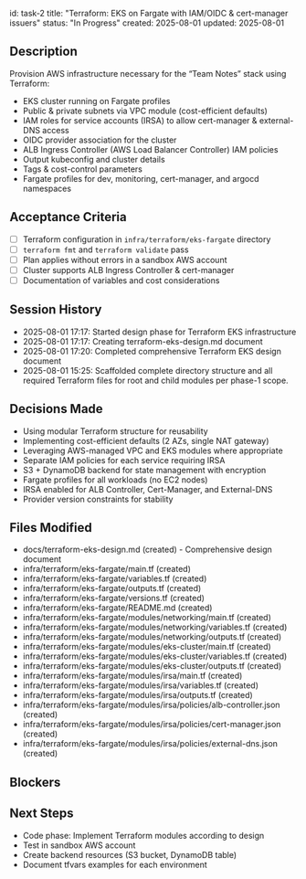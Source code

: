 id: task-2
title: "Terraform: EKS on Fargate with IAM/OIDC & cert-manager issuers"
status: "In Progress"
created: 2025-08-01
updated: 2025-08-01

## Description

Provision AWS infrastructure necessary for the “Team Notes” stack using Terraform:

- EKS cluster running on Fargate profiles
- Public & private subnets via VPC module (cost-efficient defaults)
- IAM roles for service accounts (IRSA) to allow cert-manager & external-DNS access
- OIDC provider association for the cluster
- ALB Ingress Controller (AWS Load Balancer Controller) IAM policies
- Output kubeconfig and cluster details
- Tags & cost-control parameters
- Fargate profiles for dev, monitoring, cert-manager, and argocd namespaces

## Acceptance Criteria

- [ ] Terraform configuration in `infra/terraform/eks-fargate` directory
- [ ] `terraform fmt` and `terraform validate` pass
- [ ] Plan applies without errors in a sandbox AWS account
- [ ] Cluster supports ALB Ingress Controller & cert-manager
- [ ] Documentation of variables and cost considerations

## Session History

- 2025-08-01 17:17: Started design phase for Terraform EKS infrastructure
- 2025-08-01 17:17: Creating terraform-eks-design.md document
- 2025-08-01 17:20: Completed comprehensive Terraform EKS design document
- 2025-08-01 15:25: Scaffolded complete directory structure and all required Terraform files for root and child modules per phase-1 scope.

## Decisions Made

- Using modular Terraform structure for reusability
- Implementing cost-efficient defaults (2 AZs, single NAT gateway)
- Leveraging AWS-managed VPC and EKS modules where appropriate
- Separate IAM policies for each service requiring IRSA
- S3 + DynamoDB backend for state management with encryption
- Fargate profiles for all workloads (no EC2 nodes)
- IRSA enabled for ALB Controller, Cert-Manager, and External-DNS
- Provider version constraints for stability

## Files Modified

- docs/terraform-eks-design.md (created) - Comprehensive design document
- infra/terraform/eks-fargate/main.tf (created)
- infra/terraform/eks-fargate/variables.tf (created)
- infra/terraform/eks-fargate/outputs.tf (created)
- infra/terraform/eks-fargate/versions.tf (created)
- infra/terraform/eks-fargate/README.md (created)
- infra/terraform/eks-fargate/modules/networking/main.tf (created)
- infra/terraform/eks-fargate/modules/networking/variables.tf (created)
- infra/terraform/eks-fargate/modules/networking/outputs.tf (created)
- infra/terraform/eks-fargate/modules/eks-cluster/main.tf (created)
- infra/terraform/eks-fargate/modules/eks-cluster/variables.tf (created)
- infra/terraform/eks-fargate/modules/eks-cluster/outputs.tf (created)
- infra/terraform/eks-fargate/modules/irsa/main.tf (created)
- infra/terraform/eks-fargate/modules/irsa/variables.tf (created)
- infra/terraform/eks-fargate/modules/irsa/outputs.tf (created)
- infra/terraform/eks-fargate/modules/irsa/policies/alb-controller.json (created)
- infra/terraform/eks-fargate/modules/irsa/policies/cert-manager.json (created)
- infra/terraform/eks-fargate/modules/irsa/policies/external-dns.json (created)

## Blockers

<!-- Document any blockers -->

## Next Steps

- Code phase: Implement Terraform modules according to design
- Test in sandbox AWS account
- Create backend resources (S3 bucket, DynamoDB table)
- Document tfvars examples for each environment

